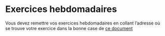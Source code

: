 # Exercices hebdomadaires

Vous devez remettre vos exercices hebdomadaires en collant l’adresse où se trouve votre exercice dans la bonne case de [ce document](https://docs.google.com/spreadsheets/d/1HdcNwpei4a27CMnkuN-f-mgxkA4ATsKuU2xyYYwRRGU/edit?usp=sharing)
